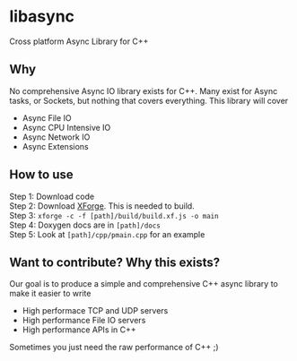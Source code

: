 # libasync
Cross platform Async Library for C++ 

## Why
No comprehensive Async IO library exists for C++. Many exist for Async tasks, or Sockets, but nothing that covers everything. This library will cover

* Async File IO
* Async CPU Intensive IO
* Async Network IO
* Async Extensions

## How to use
Step 1: Download code  
Step 2: Download [XForge](https://github.com/TekMonksGitHub/xforge). This is needed to build.  
Step 3: `xforge -c -f [path]/build/build.xf.js -o main`  
Step 4: Doxygen docs are in `[path]/docs`  
Step 5: Look at `[path]/cpp/pmain.cpp` for an example  
    
## Want to contribute? Why this exists?
Our goal is to produce a simple and comprehensive C++ async library to make it easier to write

* High performace TCP and UDP servers
* High performance File IO servers
* High performance APIs in C++ 

Sometimes you just need the raw performance of C++ ;)
